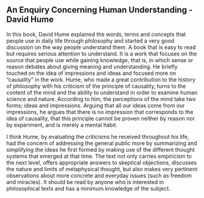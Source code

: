 ## An Enquiry Concerning Human Understanding - David Hume

In this book, David Hume explained the words, terms and concepts that people use in daily life through philosophy and started a very good discussion on the way people understand them. A book that is easy to read but requires serious attention to understand. It is a work that focuses on the source that people use while gaining knowledge, that is, in which sense or reason debates about giving meaning and understanding. He briefly touched on the idea of impressions and ideas and focused more on “causality” in the work. Hume, who made a great contribution to the history of philosophy with his criticism of the principle of causality, turns to the content of the mind and the ability to understand in order to examine human science and nature. According to him, the perceptions of the mind take two forms; ideas and impressions. Arguing that all our ideas come from our impressions, he argues that there is no impression that corresponds to the idea of causality, that this principle cannot be proven neither by reason nor by experiment, and is merely a mental habit.

I think Hume, by evaluating the criticisms he received throughout his life, had the concern of addressing the general public more by summarizing and simplifying the ideas he first formed by making use of the different thought systems that emerged at that time. The text not only carries empiricism to the next level, offers appropriate answers to skeptical objections, discusses the nature and limits of metaphysical thought, but also makes very pertinent observations about more concrete and everyday issues (such as freedom and miracles). It should be read by anyone who is interested in philosophical texts and has a minimum knowledge of the subject.